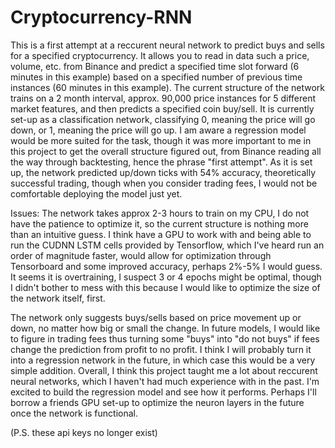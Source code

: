 # Cryptocurrency-RNN

This is a first attempt at a reccurent neural network to predict buys and sells for a specified cryptocurrency. It allows you to read in data such a price, volume, etc. from Binance and predict a specified time slot forward (6 minutes in this example) based on a specified number of previous time instances (60 minutes in this example). The current structure of the network trains on a 2 month interval, approx. 90,000 price instances for 5 different market features, and then predicts a specified coin buy/sell. It is currently set-up as a classification network, classifying 0, meaning the price will go down, or 1, meaning the price will go up. I am aware a regression model would be more suited for the task, though it was more important to me in this project to get the overall structure figured out, from Binance reading all the way through backtesting, hence the phrase "first attempt". As it is set up, the network predicted up/down ticks with 54% accuracy, theoretically successful trading, though when you consider trading fees, I would not be comfortable deploying the model just yet.

Issues: The network takes approx 2-3 hours to train on my CPU, I do not have the patience to optimize it, so the current structure is nothing more than an intuitive guess. I think have a GPU to work with and being able to run the CUDNN LSTM cells provided by Tensorflow, which I've heard run an order of magnitude faster, would allow for optimization through Tensorboard and some improved accuracy, perhaps 2%-5% I would guess. It seems it is overtraining, I suspect 3 or 4 epochs might be optimal, though I didn't bother to mess with this because I would like to optimize the size of the network itself, first.

The network only suggests buys/sells based on price movement up or down, no matter how big or small the change. In future models, I would like to figure in trading fees thus turning some "buys" into "do not buys" if fees change the prediction from profit to no profit. I think I will probably turn it into a regression network in the future, in which case this would be a very simple addition.
Overall, I think this project taught me a lot about reccurent neural networks, which I haven't had much experience with in the past. I'm excited to build the regression model and see how it performs. Perhaps I'll borrow a friends GPU set-up to optimize the neuron layers in the future once the network is functional.

(P.S. these api keys no longer exist)
